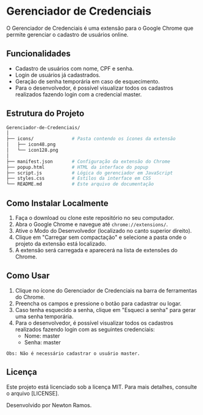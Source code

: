 # Gerenciador de Credenciais

O Gerenciador de Credenciais é uma extensão para o Google Chrome que permite gerenciar o cadastro de usuários online.

## Funcionalidades
- Cadastro de usuários com nome, CPF e senha.
- Login de usuários já cadastrados.
- Geração de senha temporária em caso de esquecimento.
- Para o desenvolvedor, é possível visualizar todos os cadastros realizados fazendo login com a credencial master.

## Estrutura do Projeto
```bash
Gerenciador-de-Credenciais/
│
├── icons/              # Pasta contendo os ícones da extensão
│   ├── icon48.png
│   └── icon128.png
│
├── manifest.json       # Configuração da extensão do Chrome
├── popup.html          # HTML da interface do popup
├── script.js           # Lógica do gerenciador em JavaScript
├── styles.css          # Estilos da interface em CSS
└── README.md           # Este arquivo de documentação
```
## Como Instalar Localmente
1. Faça o download ou clone este repositório no seu computador.
2. Abra o Google Chrome e navegue até `chrome://extensions/`.
3. Ative o Modo do Desenvolvedor (localizado no canto superior direito).
4. Clique em "Carregar sem compactação" e selecione a pasta onde o projeto da extensão está localizado.
5. A extensão será carregada e aparecerá na lista de extensões do Chrome.

## Como Usar
1. Clique no ícone do Gerenciador de Credenciais na barra de ferramentas do Chrome.
2. Preencha os campos e pressione o botão para cadastrar ou logar.
3. Caso tenha esquecido a senha, clique em "Esqueci a senha" para gerar uma senha temporária.
4. Para o desenvolvedor, é possível visualizar todos os cadastros realizados fazendo login com as seguintes credenciais:
   - Nome: master
   - Senha: master

```Obs: Não é necessário cadastrar o usuário master.```

## Licença
Este projeto está licenciado sob a licença MIT. Para mais detalhes, consulte o arquivo [LICENSE].

Desenvolvido por Newton Ramos.
